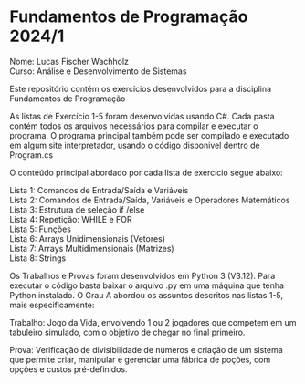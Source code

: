 # Fundamentos de Programação 2024/1

Nome: Lucas Fischer Wachholz <br/>
Curso: Análise e Desenvolvimento de Sistemas <br/>

Este repositório contém os exercícios desenvolvidos para a disciplina Fundamentos de Programação </br>

As listas de Exercício 1-5 foram desenvolvidas usando C#. Cada pasta contém todos os arquivos necessários para compilar e executar o programa. O programa principal também pode ser compilado e executado em algum site interpretador, usando o código disponivel dentro de Program.cs </br>

O conteúdo principal abordado por cada lista de exercício segue abaixo:

Lista 1: Comandos de Entrada/Saída e Variáveis</br>
Lista 2: Comandos de Entrada/Saída, Variáveis e Operadores Matemáticos</br>
Lista 3: Estrutura de seleção if /else</br>
Lista 4: Repetição: WHILE e FOR</br>
Lista 5: Funções</br>
Lista 6: Arrays Unidimensionais (Vetores)</br>
Lista 7: Arrays Multidimensionais (Matrizes)</br>
Lista 8: Strings</br>

Os Trabalhos e Provas foram desenvolvidos em Python 3 (V3.12). Para executar o código basta baixar o arquivo .py em uma máquina que tenha Python instalado. O Grau A abordou os assuntos descritos nas listas 1-5, mais especificamente:</br>

Trabalho: Jogo da Vida, envolvendo 1 ou 2 jogadores que competem em um tabuleiro simulado, com o objetivo de chegar no final primeiro.</br>

Prova: Verificação de divisibilidade de números e criação de um sistema que permite criar, manipular e gerenciar uma fábrica de poções, com opções e custos pré-definidos.</br>
